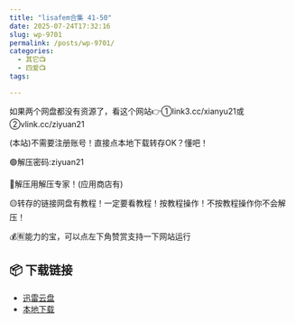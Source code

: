```yaml
---
title: "lisafem合集 41-50"
date: 2025-07-24T17:32:16
slug: wp-9701
permalink: /posts/wp-9701/
categories:
  - 其它📺
  - 四爱📺
tags:

---
```


如果两个网盘都没有资源了，看这个网站👉①link3.cc/xianyu21或②vlink.cc/ziyuan21

(本站)不需要注册账号！直接点本地下载转存OK？懂吧！

🟢解压密码:ziyuan21

🔵解压用解压专家！(应用商店有)

🟡转存的链接网盘有教程！一定要看教程！按教程操作！不按教程操作你不会解压！

💰🈶能力的宝，可以点左下角赞赏支持一下网站运行

## 📦 下载链接
- [迅雷云盘](https://blziyuan21.com/pay-download/9701?key=0a8e6426e0&down_id=0)
- [本地下载](https://blziyuan21.com/pay-download/9701?key=0a8e6426e0&down_id=1)

